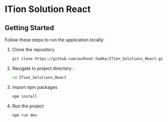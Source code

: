 # ITion Solution React

## Getting Started

Follow these steps to run the application locally:

1. Clone the repository
   ```bash
   git clone https://github.com/avdhoot-hadke/ITion_Solutions_React.git

2. Navigate to project directory :

   ```bash
   cd ITion_Solutions_React

3. import npm packages
    ```bash
    npm install

4. Run the project
   ```bash
   npm run dev
